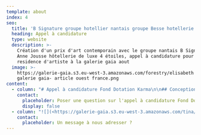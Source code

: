 ```yaml
---
template: about
index: 4
seo:
  title: 'B Signature groupe hotellier nantais groupe Besse hotellerie de luxe '
  heading: Appel à candidature
  type: website
  description: >-
    Création d'un prix d'art contemporain avec le groupe nantais B Signature
    Anne Jousse hôtellerie de luxe 4 étoiles, appel à candidature pour une
    residence d'artiste à la galerie gaia aout 
  image: >-
    https://galerie-gaia.s3.eu-west-3.amazonaws.com/forestry/elisabeth givre-
    galerie gaia- article ouest france.png
content:
  - column: "# Appel à candidature Fond Dotation Karma\n\n## Conception, réalisation et installation d'une \"installation d'eau\" dans le patio d'un hôtel à Clisson (44).\n\nKARMA est un Fond de Dotation, créé par le groupe SOFIRA, un groupe spécialisé dans l’immobilier et l’hôtellerie, agissant dans le grand ouest. Il a -entre autres- pour objet, de développer «\_l’ART EN TERRITOIRE\_» à destination du grand public.\n\nDans cet esprit, le groupe s'engage à mettre en œuvre au sein de chacun de ses hôtels, une œuvre artistique qui s’inscrive à la fois dans cette logique et dans l’histoire et l’environnement du lieu.\n\nCONTEXTE :\n\nLe groupe ouvre un nouvel hôtel à l’emplacement de l’hôtel de la gare à Clisson (44). Cet hôtel 3\\* proposera 63 chambres à partir de septembre 2025.  Dans ce contexte, au cœur de l’espace extérieur clos, le souhait est d' implanter une «\_installation avec de l’eau\_», qui sera conçue, réalisée et installée par un.e artiste. Cette installation\ns’inscrira dans un espace paysagé de qualité, créé par un architecte paysagiste.\n\n\nPHASE 1 :\n3 Janvier 2025\_: clôture de dépôt du dossier \_de candidature\n6 Janvier 2025\_: communication auprès des 3 artistes retenu.es, qui devront réaliser une\nesquisse pour la soutenance devant le jury.\n\nLa sélection de 3 candidat.es se fera uniquement sur dossier, aucune \_demande de maquette, d’esquisse ou de dessin préparatoire n’est demandé dans la phase 1 de candidature.\n\nPHASE 2 :\n22 Janvier 2025\_: soutenance en présentiel ou en visio devant un jury composé de représentants du Fond de Dotation KARMA et de Galerie Gaïa Studio. \n23 Janvier 2025\_: réponse individuelle et argumentée pour chaque projet. Les frais d’esquisses donneront\nlieu à un défraiement de 1000€ TTC \n\nPHASE 3 :\\\nLivraison et installation de l’œuvre été 2025. \n\n\nConditions pour candidater\_:\n\n1\\. Être artistes plasticien·ne·s professionnel.les \\\n2\\. Avoir une recherche et/ou une pratique avérée sur le thème de l’eau\\\n3\\. Vivre et travailler en France en date du dépôt de candidature.\n\nLes \_\_attentes \_artistiques du jury\_:\n\nBien qu’il soit difficile d’établir une liste objective de critères esthétiques, techniques et conceptuels, le comité de sélection attire l’attention des candidat.es sur quelques essentiels qui guideront ses choix\_: \\\n1.\_L’originalité et la singularité de la pratique.\\\n2.\_La maîtrise des techniques mises en œuvre dans les propositions.\\\n3.\_Le lien avec l’histoire et l’environnement du lieu, à destination du grand public.\n\n\nCahier des charges :\n\nL’œuvre devra prendre en considération\_:\\\n1.\_\_\_L’environnement d’un hôtel qui accueille du public.\\\n2.\_\_Sa frugalité en consommation d’eau.\\\n3.\_\_Une facilité d’entretien. \\\n4.\_\_Une limite sonore pour respecter le calme des résidents.\\\n5.\_\_\_Elle pourra être située au centre de l’espace clôt ou contre un mur et devra dissimuler les éléments techniques.\\\n6.\_\_\_Un échange avec l’architecte paysagiste sera organisé pour intégrer l’œuvre dans le paysage. \n\n\nDotation :\\\nLe ou la  lauréat.e bénéficiera d’une dotation de 14 600€, pour concevoir, fabriquer, livrer et installer l’œuvre,\nfrais d’esquisse inclus.\n\n\nGalerie Gaïa Studio intervient pour la direction artistique et en soutien de l’artiste jusqu’à la pose de l’œuvre, en collaboration avec le Fond de Dotation Karma.\n\nDossier complet diffusé sur CPGA - CNAP - POLE DES ARTS VISUELS 44 - CIPAC et disponible sur demande à **studio\\@galeriegaia.fr **\\\n\n\nPré-inscription  [https://docs.google.com/forms/d/1DSFLWiM9QBGdBAP1huQ4K72HVzrVk0HFOP3AB5RkTv0/edit](https://docs.google.com/forms/d/1DSFLWiM9QBGdBAP1huQ4K72HVzrVk0HFOP3AB5RkTv0/edit)\n\nLes dossiers devront être envoyés  **avant le 3 janvier 2025 minuit** par mail **studio\\@galeriegaia.fr **\\\nou à l’adresse suivante :\n\n**Galerie Gaïa Studio**\\\n**Appel à Candidature Fond Karma**\\\n**4 Rue Fénelon 44000 Nantes**\n"
    contact:
      placeholder: Poser une question sur l'appel à candidature Fond Dotation Karma
      display: false
  - column: "![](<https://galerie-gaia.s3.eu-west-3.amazonaws.com/tina/uploads/actualites/Capture dâ\x80\x99eÌ\x81cran 2024-11-22 aÌ\x80 15.45.01.png>)![](<https://galerie-gaia.s3.eu-west-3.amazonaws.com/tina/uploads/actualites/Capture dâ\x80\x99eÌ\x81cran 2024-11-22 aÌ\x80 15.45.25.png>)\n"
    contact:
      placeholder: Un message à nous adresser ?
---
```


